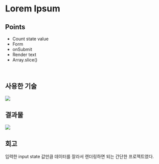# Lorem Ipsum

## Points

- Count state value
- Form
- onSubmit
- Render text
- Array.slice()

<br />

## 사용한 기술

<img src="https://img.shields.io/badge/react-61DAFB?style=for-the-badge&logo=react&logoColor=black">

<br />

## 결과물

<img src="https://github.com/pyozz/react-projects-course/assets/92071025/d9b1f9ee-3d79-490e-a17f-656a41613d4d" />

<br />

## 회고

입력한 input state 값만큼 데이터를 잘라서 렌더링하면 되는 간단한 프로젝트였다.
